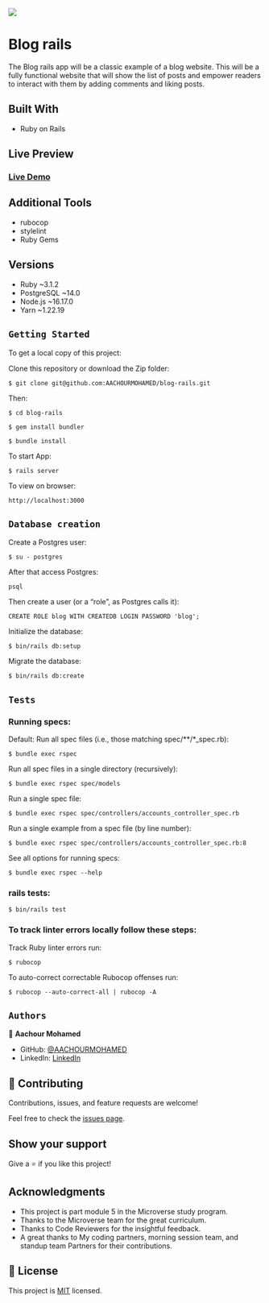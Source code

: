 ![](https://img.shields.io/badge/Microverse-blueviolet)

# Blog rails

The Blog rails app will be a classic example of a blog website. This will be a fully functional website that will show the list of posts and empower readers to interact with them by adding comments and liking posts.

## Built With

- Ruby on Rails

## Live Preview
### [Live Demo]()

## Additional Tools

- rubocop
- stylelint
- Ruby Gems

## Versions
- Ruby  ~3.1.2
- PostgreSQL  ~14.0
- Node.js  ~16.17.0
- Yarn  ~1.22.19

## `Getting Started`

To get a local copy of this project:

Clone this repository or download the Zip folder:
```
$ git clone git@github.com:AACHOURMOHAMED/blog-rails.git
```
Then:
```
$ cd blog-rails

$ gem install bundler

$ bundle install
```

To start App:
```
$ rails server
```

To view on browser:
```
http://localhost:3000
```

## `Database creation`

Create a Postgres user:
```
$ su - postgres
```

After that access Postgres:
```
psql
```

Then create a user (or a “role”, as Postgres calls it):
```
CREATE ROLE blog WITH CREATEDB LOGIN PASSWORD 'blog';
```

Initialize the database:
```
$ bin/rails db:setup
```

Migrate the database:
```
$ bin/rails db:create
```

## `Tests`

### Running specs:
Default: Run all spec files (i.e., those matching spec/**/*_spec.rb):
```
$ bundle exec rspec
```
Run all spec files in a single directory (recursively):
```
$ bundle exec rspec spec/models
```
Run a single spec file:
```
$ bundle exec rspec spec/controllers/accounts_controller_spec.rb
```

Run a single example from a spec file (by line number):
```
$ bundle exec rspec spec/controllers/accounts_controller_spec.rb:8
```

See all options for running specs:
```
$ bundle exec rspec --help
```

### rails tests:

```
$ bin/rails test
```

### To track linter errors locally follow these steps:

Track Ruby linter errors run:
```
$ rubocop
```
To auto-correct correctable Rubocop offenses run:
```
$ rubocop --auto-correct-all | rubocop -A
```

## `Authors`

👤 **Aachour Mohamed**

- GitHub: [@AACHOURMOHAMED](https://github.com/AACHOURMOHAMED)
- LinkedIn: [LinkedIn]()

## 🤝 Contributing

Contributions, issues, and feature requests are welcome!

Feel free to check the [issues page](https://github.com/AACHOURMOHAMED/blog-rails/issues).

## Show your support

Give a ⭐️ if you like this project!

## Acknowledgments

- This project is part module 5 in the Microverse study program.
- Thanks to the Microverse team for the great curriculum.
- Thanks to Code Reviewers for the insightful feedback.
- A great thanks to My coding partners, morning session team, and standup team Partners for their contributions.

## 📝 License

This project is [MIT](./MIT.md) licensed.

